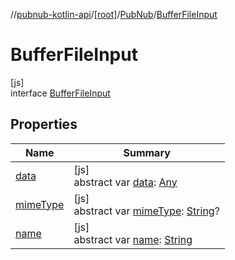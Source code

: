 //[pubnub-kotlin-api](../../../../index.md)/[[root]](../../index.md)/[PubNub](../index.md)/[BufferFileInput](index.md)

# BufferFileInput

[js]\
interface [BufferFileInput](index.md)

## Properties

| Name | Summary |
|---|---|
| [data](data.md) | [js]<br>abstract var [data](data.md): [Any](https://kotlinlang.org/api/core/kotlin-stdlib/kotlin/-any/index.html) |
| [mimeType](mime-type.md) | [js]<br>abstract var [mimeType](mime-type.md): [String](https://kotlinlang.org/api/core/kotlin-stdlib/kotlin/-string/index.html)? |
| [name](name.md) | [js]<br>abstract var [name](name.md): [String](https://kotlinlang.org/api/core/kotlin-stdlib/kotlin/-string/index.html) |
